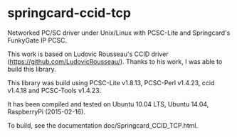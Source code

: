 # springcard-ccid-tcp
Networked PC/SC driver under Unix/Linux with PCSC-Lite and Springcard's FunkyGate IP PCSC.

This work is based on Ludovic Rousseau's CCID driver (https://github.com/LudovicRousseau/).
Thanks to his work, I was able to build this library.

This library was build using PCSC-Lite v1.8.13, PCSC-Perl v1.4.23, ccid v1.4.18 and PCSC-Tools v1.4.23.

It has been compiled and tested on Ubuntu 10.04 LTS, Ubuntu 14.04,  RaspberryPi (2015-02-16).

To build, see the documentation doc/Springcard_CCID_TCP.html.
